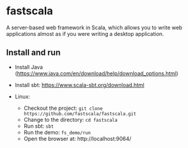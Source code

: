 # fastscala

A server-based web framework in Scala, which allows you to write web applications almost as if you were writing a desktop application.

## Install and run

 * Install Java (https://www.java.com/en/download/help/download_options.html)
 * Install sbt: https://www.scala-sbt.org/download.html

 * Linux:
   * Checkout the project:
   ```git clone https://github.com/fastscala/fastscala.git```
   * Change to the directory: `cd fastscala`
   * Run sbt: `sbt`
   * Run the demo: `fs_demo/run`
   * Open the browser at: http://localhost:9064/
